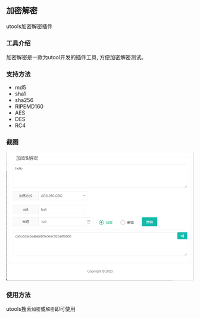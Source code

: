 ## 加密解密
utools加密解密插件

### 工具介绍
加密解密是一款为utool开发的插件工具, 方便加密解密测试。


### 支持方法
- md5
- sha1
- sha256
- RIPEMD160
- AES
- DES
- RC4

### 截图
![截图](https://github.com/crazykun/utools-encrypt/blob/main/img/screeshot.png)

### 使用方法
utools搜索`加密`或`解密`即可使用